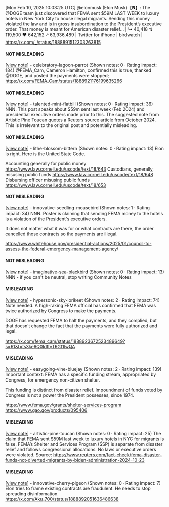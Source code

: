 [Mon Feb 10, 2025 10:03:25 UTC] @elonmusk (Elon Musk)【𝗕】: The @DOGE team just discovered that FEMA sent $59M LAST WEEK to luxury hotels in New York City to house illegal migrants.  Sending this money violated the law and is in gross insubordination to the President’s executive order.  That money is meant for American disaster relief… | ↳ 40,418 ⇅ 119,500 ♥ 642,152 🡕 63,936,489 | Twitter for iPhone | birdwatch | https://x.com/_/status/1888891512303263815

#### NOT MISLEADING

[[view note]](https://x.com/i/birdwatch/n/1888971142314238030) - celebratory-lagoon-parrot (Shown notes: 0 · Rating impact: 184)
@FEMA_Cam, Cameron Hamilton,  confirmed this is true, thanked @DOGE, and posted the payments were stopped;
https://x.com/FEMA_Cam/status/1888921176199635266

#### NOT MISLEADING

[[view note]](https://x.com/i/birdwatch/n/1888919100367220760) - talented-mint-flatbill (Shown notes: 0 · Rating impact: 36)
NNN. This post speaks about $59m sent last week (Feb 2024) and presidential executive orders made prior to this. The suggested note from Artistic Pine Toucan quotes a Reuters source article from October 2024. This is irrelevant to the original post and potentially misleading.

#### NOT MISLEADING

[[view note]](https://x.com/i/birdwatch/n/1888911063112130836) - lithe-blossom-bittern (Shown notes: 0 · Rating impact: 13)
Elon is right.  Here is the United State Code.

Accounting generally for public money https://www.law.cornell.edu/uscode/text/18/643
Custodians, generally, misusing public funds
https://www.law.cornell.edu/uscode/text/18/648
Disbursing officer misusing public funds
https://www.law.cornell.edu/uscode/text/18/653

#### NOT MISLEADING

[[view note]](https://x.com/i/birdwatch/n/1888908745905971414) - innovative-seedling-mousebird (Shown notes: 1 · Rating impact: 34)
NNN. Poster is claiming that sending FEMA money to the hotels is a violation of the President's executive orders. 

It does not matter what it was for or what contracts are there, the order cancelled those contracts so the payments are illegal.

https://www.whitehouse.gov/presidential-actions/2025/01/council-to-assess-the-federal-emergency-management-agency/

#### NOT MISLEADING

[[view note]](https://x.com/i/birdwatch/n/1888907480648106121) - imaginative-sea-blackbird (Shown notes: 0 · Rating impact: 13)
NNN - if you can't be neutral, stop writing Community Notes

#### MISLEADING

[[view note]](https://x.com/i/birdwatch/n/1889007526403788827) - hypersonic-sky-lorikeet (Shown notes: 2 · Rating impact: 74)
Note needed. A high-raking FEMA official has confirmed that FEMA was twice authorized by Congress to make the payments.

DOGE has requested FEMA to halt the payments, and they complied, but that doesn’t change the fact that the payments were fully authorized and legal.

https://x.com/fema_cam/status/1888923672523489649?s=61&t=ts3ke6Q0IdftyT6Gf1lwQA

#### MISLEADING

[[view note]](https://x.com/i/birdwatch/n/1888950995243147577) - easygoing-vine-bluejay (Shown notes: 2 · Rating impact: 139)
Important context: FEMA has a specific funding stream, appropriated by Congress, for emergency non-citizen shelter. 

This funding is distinct from disaster relief. Impoundment of funds voted by Congress is not a power the President possesses, since 1974.

https://www.fema.gov/grants/shelter-services-program
https://www.gao.gov/products/095406


#### MISLEADING

[[view note]](https://x.com/i/birdwatch/n/1888914769505145192) - artistic-pine-toucan (Shown notes: 0 · Rating impact: 25)
The claim that FEMA sent $59M last week to luxury hotels in NYC for migrants is false. FEMA’s Shelter and Services Program (SSP) is separate from disaster relief and follows congressional allocations. No laws or executive orders were violated. Source: https://www.reuters.com/fact-check/fema-disaster-funds-not-diverted-migrants-by-biden-administration-2024-10-23

#### MISLEADING

[[view note]](https://x.com/i/birdwatch/n/1888906327357002141) - innovative-cherry-pigeon (Shown notes: 0 · Rating impact: 7)
Elon tries to frame existing contracts are fraudulent.
He needs to stop spreading disinformation.
https://x.com/Aku_700/status/1888892051636486638
